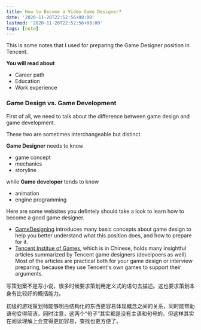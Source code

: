 ```yaml
---
title: How to Become a Video Game Designer?
date: '2020-11-20T22:52:56+08:00'
lastmod: '2020-11-20T22:52:56+08:00'
tags: [note]
---
```


This is some notes that I used for preparing the Game Designer position in Tencent. 

__You will read about__

+ Career path
+ Education
+ Work experience

### Game Design vs. Game Development

First of all, we need to talk about the difference between game design and game development.

These two are sometimes interchangeable but distinct.

__Game Designer__ needs to know
+ game concept
+ mechanics
+ storyline

while __Game developer__ tends to know
+ animation
+ engine programming

Here are some websites you defintely should take a look to learn how to become a good game designer.
+ [GameDesigning](http://www.gamedesigning.org) introduces many basic concepts about game design to help you better understand what this position does, and how to prepare for it.
+ [Tencent Institue of Games](https://gameinstitute.qq.com/community), which is in Chinese, holds many insightful articles summarized by Tencent game designers (develpoers as well). Most of the articles are practical both for your game design or interview preparing, because they use Tencent's own games to support their arguments.


写策划案不是写小说，很多时候要求策划用定义式的语句去描述。这也要求策划本身有比较好的概括能力。


初级的游戏策划师能够明白结构化的东西更容易体现概念之间的关系，同时能帮助语句变得简洁。同时注意，这两个“句子”其实都是没有主语和句号的。但这样其实在阅读理解上会变得更加容易，查找也更方便了。